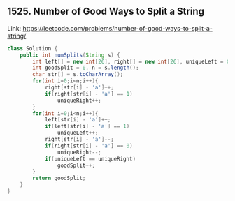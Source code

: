 ## 1525. Number of Good Ways to Split a String
Link: https://leetcode.com/problems/number-of-good-ways-to-split-a-string/

```java
class Solution {
    public int numSplits(String s) {
        int left[] = new int[26], right[] = new int[26], uniqueLeft = 0, uniqueRight = 0;
        int goodSplit = 0, n = s.length();
        char str[] = s.toCharArray();
        for(int i=0;i<n;i++){
            right[str[i] - 'a']++;
            if(right[str[i] - 'a'] == 1)
                uniqueRight++;
        }
        for(int i=0;i<n;i++){
            left[str[i] - 'a']++;
            if(left[str[i] - 'a'] == 1)
                uniqueLeft++;
            right[str[i] - 'a']--;
            if(right[str[i] - 'a'] == 0)
                uniqueRight--;
            if(uniqueLeft == uniqueRight)
                goodSplit++;
        }
        return goodSplit;
    }
}

```